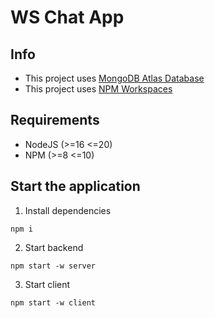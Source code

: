 # WS Chat App

## Info

- This project uses [MongoDB Atlas Database](https://www.mongodb.com/products/platform/atlas-database)
- This project uses [NPM Workspaces](https://docs.npmjs.com/cli/v7/using-npm/workspaces)

## Requirements

- NodeJS (>=16 <=20)
- NPM (>=8 <=10)

## Start the application

1. Install dependencies

```
npm i
```

2. Start backend

```
npm start -w server
```

3. Start client

```
npm start -w client
```
